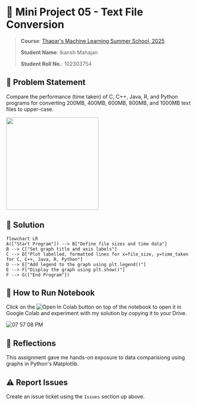 # 📝 Mini Project 05 - Text File Conversion
> **Course**: [Thapar's Machine Learning Summer School, 2025](https://www.thaparsummerschool.com/)
> 
> **Student Name**: Ikansh Mahajan
>
> **Student Roll No.**: 102303754

## 🔎 Problem Statement
Compare the performance (time taken) of C, C++, Java, R, and Python programs for converting 200MB, 400MB, 600MB, 800MB, and 1000MB text files to upper-case.

<img src="https://github.com/user-attachments/assets/ee98539b-b2ab-498b-a482-04f38694f9ea" height=250px>

## 🔬 Solution
```mermaid
flowchart LR
A(["Start Program"]) --> B["Define file sizes and time data"]
B --> C["Set graph title and axis labels"]
C --> D["Plot labelled, formatted lines for x=file_size, y=time_taken for C, C++, Java, R, Python"]
D --> E["Add legend to the graph using plt.legend()"]
E --> F["Display the graph using plt.show()"]
F --> G(["End Program"])
```

## 🚀 How to Run Notebook
Click on the  <img src="https://colab.research.google.com/assets/colab-badge.svg" alt="Open In Colab">  button on top of the notebook to open it in Google Colab and experiment with my solution by copying it to your Drive.

![07 57 08 PM](https://github.com/user-attachments/assets/e65efa6e-aa6b-45a3-a5e4-c11ea84ecb99)

## 🧾 Reflections
This assignment gave me hands-on exposure to data comparisiong using graphs in Python's Matplotlib.

## ⚠️ Report Issues
Create an issue ticket using the `Issues` section up above.
